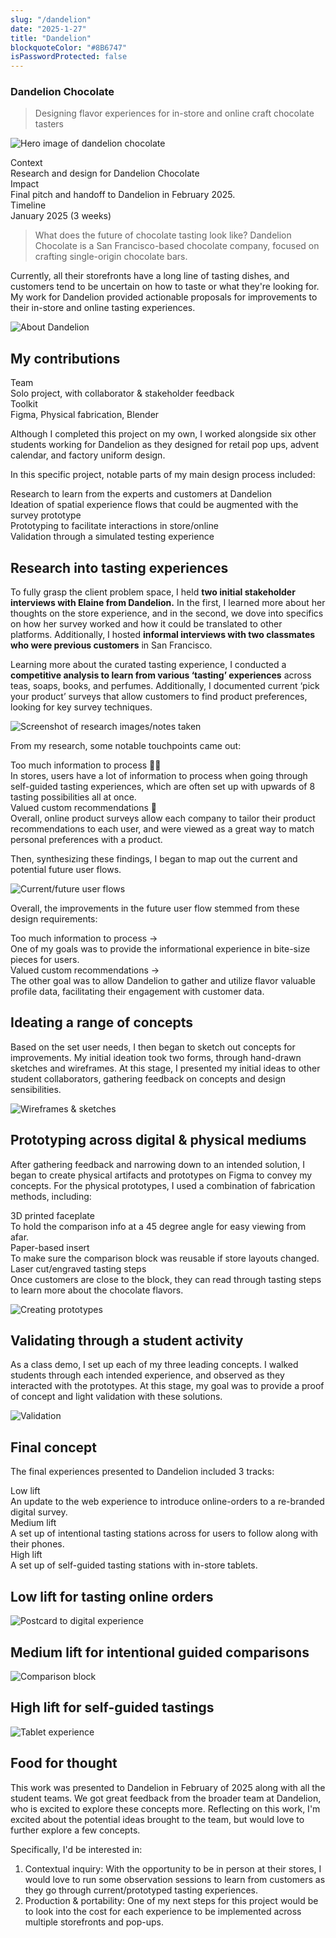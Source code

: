 ```yaml
---
slug: "/dandelion"
date: "2025-1-27"
title: "Dandelion"
blockquoteColor: "#8B6747"
isPasswordProtected: false
---
```


### Dandelion Chocolate
> Designing flavor experiences for in-store and online craft chocolate tasters

![Hero image of dandelion chocolate](../src/images/dandelion/Splash.png)

<div class="info-container">
    <div class="info-block">
        <div class="info-title">Context</div>
        Research and design for Dandelion Chocolate
    </div>
    <div class="info-block">
        <div class="info-title">Impact</div>
        Final pitch and handoff to Dandelion in February 2025.
    </div>
    <div class="info-block">
        <div class="info-title">Timeline</div>
        January 2025 (3 weeks) 
    </div>
</div>

>What does the future of chocolate tasting look like?
Dandelion Chocolate is a San Francisco-based chocolate company, focused on crafting single-origin chocolate bars. 

Currently, all their storefronts  have a long line of tasting dishes, and customers tend to be uncertain on how to taste or what they're looking for. My work for Dandelion provided actionable proposals for improvements to their in-store and online tasting experiences.

![About Dandelion](../src/images/dandelion/Current.png)

## My contributions
<div class="info-container">
    <div class="info-block">
        <div class="info-title">Team</div>
        Solo project, with collaborator & stakeholder feedback
    </div>
    <div class="info-block">
        <div class="info-title">Toolkit</div>
        Figma, Physical fabrication, Blender
    </div>
</div>

Although I completed this project on my own, I worked alongside six other students working for Dandelion as they designed for retail pop ups, advent calendar, and factory uniform design. 

In this specific project, notable parts of my main design process included:
<div class="process-flow">
  <div class="process-step">
    <span class="process-title">Research</span>
    <span class="process-desc">to learn from the experts and customers at Dandelion</span>
  </div>
  <div class="process-step">
    <span class="process-title">Ideation</span>
    <span class="process-desc">of spatial experience flows that could be augmented with the survey prototype</span>
  </div>
  <div class="process-step">
    <span class="process-title">Prototyping</span>
    <span class="process-desc">to facilitate interactions in store/online</span>
  </div>
  <div class="process-step">
    <span class="process-title">Validation</span>
    <span class="process-desc">through a simulated testing experience</span>
  </div>
</div>


## Research into tasting experiences
To fully grasp the client problem space, I held **two initial stakeholder interviews with Elaine from Dandelion.** In the first, I learned more about her thoughts on the store experience, and in the second, we dove into specifics on how her survey worked and how it could be translated to other platforms. Additionally, I hosted **informal interviews with two classmates who were previous customers** in San Francisco. 

Learning more about the curated tasting experience, I conducted a **competitive analysis to learn from various ‘tasting’ experiences** across teas, soaps, books, and perfumes. Additionally, I documented current ‘pick your product’ surveys that allow customers to find product preferences, looking for key survey techniques. 

![Screenshot of research images/notes taken](../src/images/dandelion/Research.png)

From my research, some notable touchpoints came out: 

<div class="info-container">
  <div class="info-block">
   <div class="info-title">Too much information to process 😵‍💫</div>
  In stores, users have a lot of information to process when going through self-guided tasting experiences, which are often set up with upwards of 8 tasting possibilities all at once.
  </div>
  <div class="info-block">
   <div class="info-title">Valued custom recommendations 💌</div>
  Overall, online product surveys allow each company to tailor their product recommendations to each user, and were viewed as a great way to match personal preferences with a product. 
  </div>
</div>

Then, synthesizing these findings, I began to map out the current and potential future user flows.

![Current/future user flows](../src/images/dandelion/Synthesis.png)

Overall, the improvements in the future user flow stemmed from these design requirements:

<div class="info-container">
  <div class="info-block">
   <div class="info-title">Too much information to process →</div>
  One of my goals was to provide the informational experience in bite-size pieces for users.
  </div>
  <div class="info-block">
   <div class="info-title">Valued custom recommendations →</div>
  The other goal was to allow Dandelion to gather and utilize flavor valuable profile data, facilitating their engagement with customer data.
  </div>
</div>

## Ideating a range of concepts
Based on the set user needs, I then began to sketch out concepts for improvements. My initial ideation took two forms, through hand-drawn sketches and wireframes. At this stage, I presented my initial ideas to other student collaborators, gathering feedback on concepts and design sensibilities. 

![Wireframes & sketches](../src/images/dandelion/Ideation.png)

## Prototyping across digital & physical mediums 
After gathering feedback and narrowing down to an intended solution, I began to create physical artifacts and prototypes on Figma to convey my concepts. For the physical prototypes, I used a combination of fabrication methods, including:

<div class="info-container">
  <div class="info-block">
   <div class="info-title">3D printed faceplate</div>
    To hold the comparison info at a 45 degree angle for easy viewing from afar.  
  </div>
  <div class="info-block">
   <div class="info-title">Paper-based insert</div>
    To make sure the comparison block was reusable if store layouts changed.
  </div>
    <div class="info-block">
   <div class="info-title">Laser cut/engraved tasting steps</div>
    Once customers are close to the block, they can read through tasting steps to learn more about the chocolate flavors.
  </div>
</div>
 
![Creating prototypes](../src/images/dandelion/Prototyping.png)

## Validating through a student activity
As a class demo, I set up each of my three leading concepts. I walked students through each intended experience, and observed as they interacted with the prototypes. At this stage, my goal was to provide a proof of concept and light validation with these solutions. 

![Validation](../src/images/dandelion/Validation.png)

## Final concept
The final experiences presented to Dandelion included 3 tracks:

<div class="info-container">
  <div class="info-block">
   <div class="info-title">Low lift</div>
    An update to the web experience to introduce online-orders to a re-branded digital survey.
  </div>
    <div class="info-block">
   <div class="info-title">Medium lift</div>
  A set up of intentional tasting stations across for users to follow along with their phones.
  </div>
  <div class="info-block">
   <div class="info-title">High lift</div>
  A set up of self-guided tasting stations with in-store tablets.
  </div>
</div>

## Low lift for tasting online orders
![Postcard to digital experience](../src/images/dandelion/Final.png)

## Medium lift for intentional guided comparisons
![Comparison block](../src/images/dandelion/Final-2.png)

## High lift for self-guided tastings
![Tablet experience](../src/images/dandelion/Final-1.png)

## Food for thought
This work was presented to Dandelion in February of 2025 along with all the student teams. We got great feedback from the broader team at Dandelion, who is excited to explore these concepts more. Reflecting on this work, I'm excited about the potential ideas brought to the team, but would love to further explore a few concepts. 

Specifically, I'd be interested in:
1. Contextual inquiry: With the opportunity to be in person at their stores, I would love to run some observation sessions to learn from customers as they go through current/prototyped tasting experiences. 
2. Production & portability: One of my next steps for this project would be to look into the cost for each experience to be implemented across multiple storefronts and pop-ups. 
